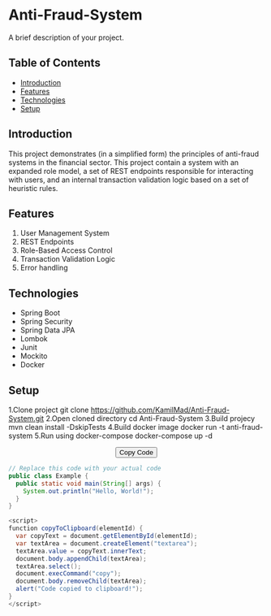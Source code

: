 # Anti-Fraud-System

A brief description of your project.

## Table of Contents
- [Introduction](#introduction)
- [Features](#features)
- [Technologies](#technologies)
- [Setup](#setup)

## Introduction

This project demonstrates (in a simplified form) the principles of anti-fraud systems in the financial sector. This project contain a system with an expanded role model, a set of REST endpoints responsible for interacting with users, and an internal transaction validation logic based on a set of heuristic rules.

## Features

1. User Management System
2. REST Endpoints
3. Role-Based Access Control
4. Transaction Validation Logic
5. Error handling

## Technologies
* Spring Boot
* Spring Security
* Spring Data JPA
* Lombok
* Junit
* Mockito
* Docker

## Setup
1.Clone project
  git clone https://github.com/KamilMad/Anti-Fraud-System.git
2.Open cloned directory
  cd Anti-Fraud-System
3.Build projecy
  mvn clean install -DskipTests
4.Build docker image
  docker run -t anti-fraud-system
5.Run using docker-compose
  docker-compose up -d

<div align="center">
  <button onclick="copyToClipboard('#exampleCode')">Copy Code</button>
</div>

```java
// Replace this code with your actual code
public class Example {
  public static void main(String[] args) {
    System.out.println("Hello, World!");
  }
}

<script>
function copyToClipboard(elementId) {
  var copyText = document.getElementById(elementId);
  var textArea = document.createElement("textarea");
  textArea.value = copyText.innerText;
  document.body.appendChild(textArea);
  textArea.select();
  document.execCommand("copy");
  document.body.removeChild(textArea);
  alert("Code copied to clipboard!");
}
</script>
